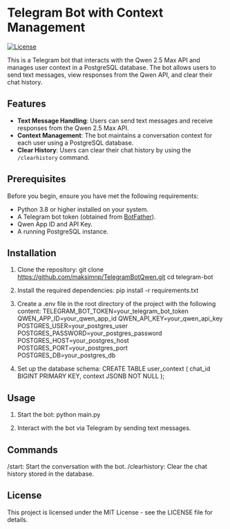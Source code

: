 # Telegram Bot with Context Management

[![License](https://img.shields.io/badge/License-MIT-blue.svg)](https://opensource.org/licenses/MIT)

This is a Telegram bot that interacts with the Qwen 2.5 Max API and manages user context in a PostgreSQL database. The bot allows users to send text messages, view responses from the Qwen API, and clear their chat history.

## Features

- **Text Message Handling**: Users can send text messages and receive responses from the Qwen 2.5 Max API.
- **Context Management**: The bot maintains a conversation context for each user using a PostgreSQL database.
- **Clear History**: Users can clear their chat history by using the `/clearhistory` command.

## Prerequisites

Before you begin, ensure you have met the following requirements:

- Python 3.8 or higher installed on your system.
- A Telegram bot token (obtained from [BotFather](https://core.telegram.org/bots#botfather)).
- Qwen App ID and API Key.
- A running PostgreSQL instance.

## Installation

1. Clone the repository:
   git clone https://github.com/maksimnp/TelegramBotQwen.git
   cd telegram-bot

2. Install the required dependencies:
    pip install -r requirements.txt
   
4. Create a .env file in the root directory of the project with the following content:
   TELEGRAM_BOT_TOKEN=your_telegram_bot_token
   QWEN_APP_ID=your_qwen_app_id
   QWEN_API_KEY=your_qwen_api_key
   POSTGRES_USER=your_postgres_user
   POSTGRES_PASSWORD=your_postgres_password
   POSTGRES_HOST=your_postgres_host
   POSTGRES_PORT=your_postgres_port
   POSTGRES_DB=your_postgres_db
   
5. Set up the database schema:
CREATE TABLE user_context (
    chat_id BIGINT PRIMARY KEY,
    context JSONB NOT NULL
);

## Usage
1. Start the bot:
python main.py

3. Interact with the bot via Telegram by sending text messages.

## Commands
  /start: Start the conversation with the bot.
  /clearhistory: Clear the chat history stored in the database.
## License
This project is licensed under the MIT License - see the LICENSE file for details.




